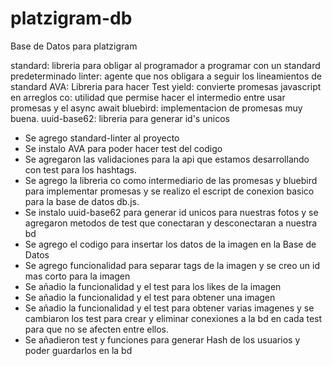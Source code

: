 # platzigram-db
Base de Datos para platzigram


standard: libreria para obligar al programador a programar con un standard predeterminado 
linter: agente que nos obligara a seguir los lineamientos de standard 
AVA: Libreria para hacer Test 
yield: convierte promesas javascript en arreglos
co: utilidad que permise hacer el intermedio entre usar promesas y el async await
bluebird: implementacion de promesas muy buena.
uuid-base62: libreria para generar id's unicos




- Se agrego standard-linter  al proyecto 
- Se instalo AVA para poder hacer test del codigo
- Se agregaron las validaciones para la api que estamos desarrollando con test para los hashtags.
- Se agrego la libreria co como intermediario de las promesas y bluebird para implementar promesas y se realizo el escript de conexion basico para la base de datos db.js.
- Se instalo uuid-base62 para generar id unicos para nuestras fotos y se agregaron metodos de test que conectaran y desconectaran a nuestra bd 
- Se agrego el codigo para insertar los datos de la imagen en la Base de Datos
- Se agrego funcionalidad para separar tags de la imagen y se creo un id mas corto para la imagen
- Se añadio la funcionalidad y el test para los likes de la imagen
- Se añadio la funcionalidad y el test para obtener una imagen
- Se añadio la funcionalidad y el test para obtener varias imagenes y se cambiaron los test para crear y eliminar conexiones a la bd en cada test para que no se afecten entre ellos.
- Se añadieron test y funciones para generar Hash de los usuarios y poder guardarlos en la bd